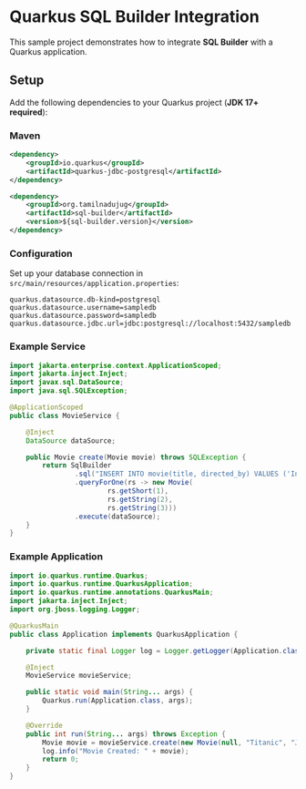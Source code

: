 # Quarkus SQL Builder Integration

This sample project demonstrates how to integrate **SQL Builder** with a Quarkus application.

## Setup

Add the following dependencies to your Quarkus project (**JDK 17+ required**):

### Maven

```xml
<dependency>
    <groupId>io.quarkus</groupId>
    <artifactId>quarkus-jdbc-postgresql</artifactId>
</dependency>

<dependency>
    <groupId>org.tamilnadujug</groupId>
    <artifactId>sql-builder</artifactId>
    <version>${sql-builder.version}</version>
</dependency>
```

### Configuration

Set up your database connection in `src/main/resources/application.properties`:

```properties
quarkus.datasource.db-kind=postgresql
quarkus.datasource.username=sampledb
quarkus.datasource.password=sampledb
quarkus.datasource.jdbc.url=jdbc:postgresql://localhost:5432/sampledb
```

### Example Service

```java
import jakarta.enterprise.context.ApplicationScoped;
import jakarta.inject.Inject;
import javax.sql.DataSource;
import java.sql.SQLException;

@ApplicationScoped
public class MovieService {

    @Inject
    DataSource dataSource;

    public Movie create(Movie movie) throws SQLException {
        return SqlBuilder
                .sql("INSERT INTO movie(title, directed_by) VALUES ('Interstellar', 'Nolan') RETURNING id, title, directed_by")
                .queryForOne(rs -> new Movie(
                        rs.getShort(1),
                        rs.getString(2),
                        rs.getString(3)))
                .execute(dataSource);
    }
}
```

### Example Application

```java
import io.quarkus.runtime.Quarkus;
import io.quarkus.runtime.QuarkusApplication;
import io.quarkus.runtime.annotations.QuarkusMain;
import jakarta.inject.Inject;
import org.jboss.logging.Logger;

@QuarkusMain
public class Application implements QuarkusApplication {

    private static final Logger log = Logger.getLogger(Application.class);

    @Inject
    MovieService movieService;

    public static void main(String... args) {
        Quarkus.run(Application.class, args);
    }

    @Override
    public int run(String... args) throws Exception {
        Movie movie = movieService.create(new Movie(null, "Titanic", "James Cameron"));
        log.info("Movie Created: " + movie);
        return 0;
    }
}
```